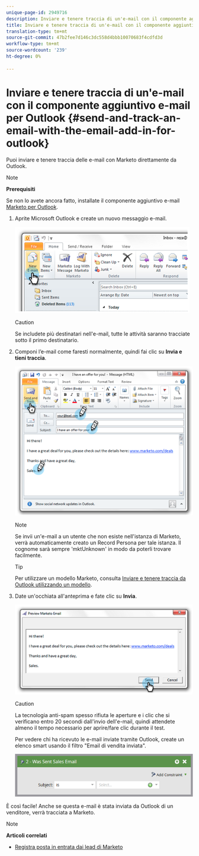 ```yaml
---
unique-page-id: 2949716
description: Inviare e tenere traccia di un'e-mail con il componente aggiuntivo e-mail per Outlook - Documenti Marketo - Documentazione prodotto
title: Inviare e tenere traccia di un'e-mail con il componente aggiuntivo e-mail per Outlook
translation-type: tm+mt
source-git-commit: 47b2fee7d146c3dc558d4bbb10070683f4cdfd3d
workflow-type: tm+mt
source-wordcount: '239'
ht-degree: 0%

---
```



# Inviare e tenere traccia di un&#39;e-mail con il componente aggiuntivo e-mail per Outlook {#send-and-track-an-email-with-the-email-add-in-for-outlook}

Puoi inviare e tenere traccia delle e-mail con Marketo direttamente da Outlook.

>[!NOTE]
>
>**Prerequisiti**
>
>Se non lo avete ancora fatto, installate il componente aggiuntivo e-mail [Marketo per Outlook](install-the-marketo-email-add-in-for-outlook-with-a-registration-code.md).

1. Aprite Microsoft Outlook e create un nuovo messaggio e-mail.

   ![](assets/image2014-9-23-16-3a6-3a46.png)

   >[!CAUTION]
   >
   >Se includete più destinatari nell&#39;e-mail, tutte le attività saranno tracciate sotto il primo destinatario.

1. Componi l’e-mail come faresti normalmente, quindi fai clic su **Invia e tieni traccia**.

   ![](assets/image2014-9-23-16-3a7-3a1.png)

   >[!NOTE]
   >
   >Se invii un&#39;e-mail a un utente che non esiste nell&#39;istanza di Marketo, verrà automaticamente creato un Record Persona per tale istanza. Il cognome sarà sempre &#39;mktUnknown&#39; in modo da poterli trovare facilmente.

   >[!TIP]
   >
   >Per utilizzare un modello Marketo, consulta [Inviare e tenere traccia da Outlook utilizzando un modello](send-and-track-from-outlook-using-a-marketo-template.md).

1. Date un&#39;occhiata all&#39;anteprima e fate clic su **Invia**.

   ![](assets/image2014-9-23-16-3a7-3a13.png)

   >[!CAUTION]
   >
   >La tecnologia anti-spam spesso rifiuta le aperture e i clic che si verificano entro 20 secondi dall&#39;invio dell&#39;e-mail, quindi attendete almeno il tempo necessario per aprire/fare clic durante il test.

   Per vedere chi ha ricevuto le e-mail inviate tramite Outlook, create un elenco smart usando il filtro &quot;Email di vendita inviata&quot;.

   ![](assets/was-sent-sales-email.png)

È così facile! Anche se questa e-mail è stata inviata da Outlook di un venditore, verrà tracciata a Marketo.

>[!NOTE]
>
>**Articoli correlati**
>
>* [Registra posta in entrata dai lead di Marketo](../../../product-docs/marketo-sales-insight/using-msi/log-inbound-mail-from-your-leads-in-marketo.md)

>



